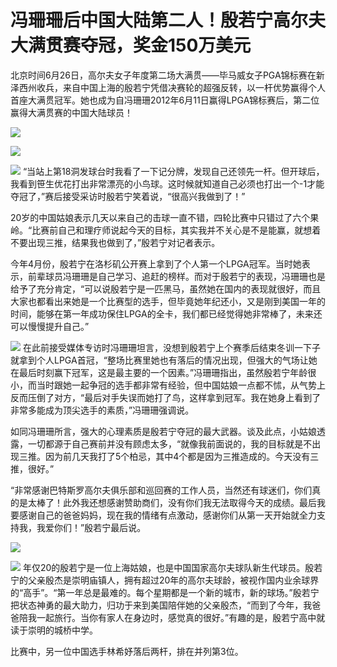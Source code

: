 

# 冯珊珊后中国大陆第二人！殷若宁高尔夫大满贯赛夺冠，奖金150万美元

北京时间6月26日，高尔夫女子年度第二场大满贯——毕马威女子PGA锦标赛在新泽西州收兵，来自中国上海的殷若宁凭借决赛轮的超强反转，以一杆优势赢得个人首座大满贯冠军。她也成为自冯珊珊2012年6月11日赢得LPGA锦标赛后，第二位赢得大满贯赛的中国大陆球员！

![](https://inews.gtimg.com/om_bt/OmFdhspSKgMw32j00Azk5FlHK4uPYXLYfHbOqj5JjoPZQAA/1000)

![](https://inews.gtimg.com/om_bt/OMFshJcpfCWiYr36EBuzRArkRX2VeKkJuR6YmNBkHOc4gAA/1000)

![](https://inews.gtimg.com/om_bt/G2FYAVSfd72Lnss3X6LW2Z14kzlYHxmPAGSxZE88OJr7oAA/0)
“当站上第18洞发球台时我看了一下记分牌，发现自己还领先一杆。但开球后，我看到笹生优花打出非常漂亮的小鸟球。这时候就知道自己必须也打出一个-1才能夺冠了，”赛后接受采访时殷若宁笑着说，“很高兴我做到了！”

20岁的中国姑娘表示几天以来自己的击球一直不错，四轮比赛中只错过了六个果岭。“比赛前自己和理疗师说起今天的目标，其实我并不关心是不是能赢，就想着不要出现三推，结果我也做到了，”殷若宁对记者表示。

今年4月份，殷若宁在洛杉矶公开赛上拿到了个人第一个LPGA冠军。当时她表示，前辈球员冯珊珊是自己学习、追赶的榜样。而对于殷若宁的表现，冯珊珊也是给予了充分肯定，“可以说殷若宁是一匹黑马，虽然她在国内的表现就很好，而且大家也都看出来她是一个比赛型的选手，但毕竟她年纪还小，又是刚到美国一年的时间，能够在第一年成功保住LPGA的全卡，我们都已经觉得她非常棒了，未来还可以慢慢提升自己。”

![](https://inews.gtimg.com/om_bt/ON5Hf6_KB23vKYqiCGGhQSAhXC3wL7CY23F7TcWHnyEA0AA/1000)
在此前接受媒体专访时冯珊珊坦言，没想到殷若宁上个赛季后结束冬训一下子就拿到个人LPGA首冠，“整场比赛里她也有落后的情况出现，但强大的气场让她在最后时刻赢下冠军，这是最主要的一个因素。”冯珊珊指出，虽然殷若宁年龄很小，而当时跟她一起争冠的选手都非常有经验，但中国姑娘一点都不怵，从气势上反而压倒了对方，“最后对手失误而她打了鸟，这样拿到冠军。我在她身上看到了非常多能成为顶尖选手的素质，”冯珊珊强调说。

如同冯珊珊所言，强大的心理素质是殷若宁夺冠的最大武器。谈及此点，小姑娘透露，一切都源于自己赛前并没有顾虑太多，“就像我前面说的，我的目标就是不出现三推。因为前几天我打了5个柏忌，其中4个都是因为三推造成的。今天没有三推，很好。”

“非常感谢巴特斯罗高尔夫俱乐部和巡回赛的工作人员，当然还有球迷们，你们真的是太棒了！此外我还想感谢赞助商们，没有你们我无法取得今天的成绩。最后我要感谢自己的爸爸妈妈，现在我的情绪有点激动，感谢你们从第一天开始就全力支持我，我爱你们！”殷若宁最后说。

![](https://inews.gtimg.com/om_bt/OheNlD3BbWzq7CRPPvwQzh6Xq7jcPPpxA0EwZOdLXtVtwAA/1000)

![](https://inews.gtimg.com/om_bt/OB3yn9QJfIkW3JW-_Jnlcusoz0RvUrMPBeQ1NJsTuG_EsAA/1000)
年仅20的殷若宁是一位上海姑娘，也是中国国家高尔夫球队新生代球员。殷若宁的父亲殷杰是崇明庙镇人，拥有超过20年的高尔夫球龄，被视作国内业余球界的“高手”。“第一年总是最难的。每个星期都是一个新的城市，新的球场。”殷若宁把状态神勇的最大助力，归功于来到美国陪伴她的父亲殷杰，“而到了今年，我爸爸陪我一起旅行。当你有家人在身边时，感觉真的很好。”有趣的是，殷若宁高中就读于崇明的城桥中学。

比赛中，另一位中国选手林希妤落后两杆，排在并列第3位。

